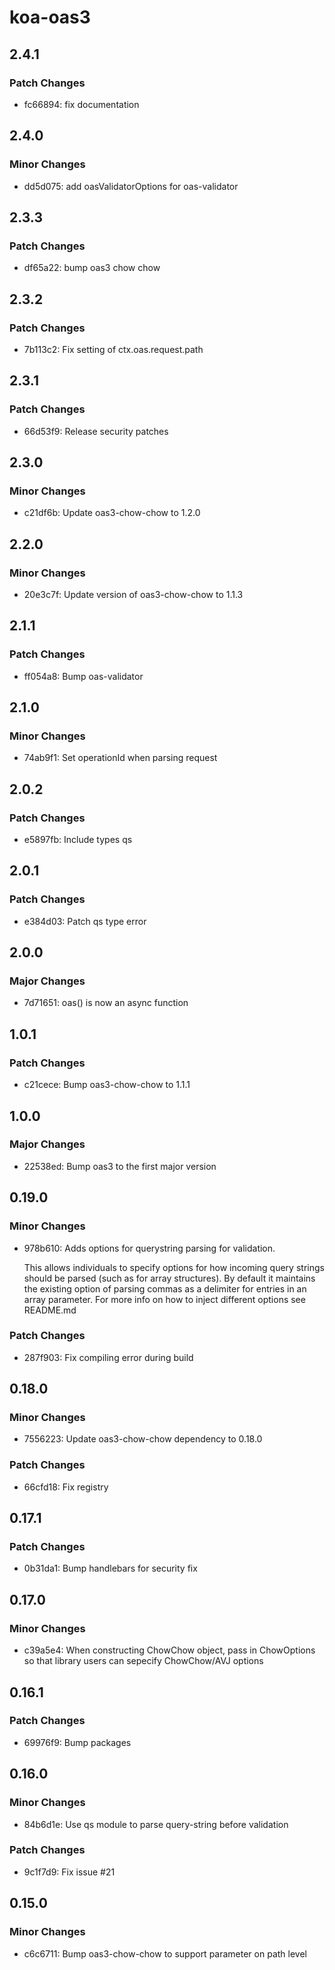 # koa-oas3

## 2.4.1

### Patch Changes

- fc66894: fix documentation

## 2.4.0

### Minor Changes

- dd5d075: add oasValidatorOptions for oas-validator

## 2.3.3

### Patch Changes

- df65a22: bump oas3 chow chow

## 2.3.2

### Patch Changes

- 7b113c2: Fix setting of ctx.oas.request.path

## 2.3.1

### Patch Changes

- 66d53f9: Release security patches

## 2.3.0

### Minor Changes

- c21df6b: Update oas3-chow-chow to 1.2.0

## 2.2.0

### Minor Changes

- 20e3c7f: Update version of oas3-chow-chow to 1.1.3

## 2.1.1

### Patch Changes

- ff054a8: Bump oas-validator

## 2.1.0

### Minor Changes

- 74ab9f1: Set operationId when parsing request

## 2.0.2

### Patch Changes

- e5897fb: Include types qs

## 2.0.1

### Patch Changes

- e384d03: Patch qs type error

## 2.0.0

### Major Changes

- 7d71651: oas() is now an async function

## 1.0.1

### Patch Changes

- c21cece: Bump oas3-chow-chow to 1.1.1

## 1.0.0

### Major Changes

- 22538ed: Bump oas3 to the first major version

## 0.19.0

### Minor Changes

- 978b610: Adds options for querystring parsing for validation.

  This allows individuals to specify options for how incoming query strings should be parsed (such as for array structures). By default it maintains the existing option of parsing commas as a delimiter for entries in an array parameter. For more info on how to inject different options see README.md

### Patch Changes

- 287f903: Fix compiling error during build

## 0.18.0

### Minor Changes

- 7556223: Update oas3-chow-chow dependency to 0.18.0

### Patch Changes

- 66cfd18: Fix registry

## 0.17.1

### Patch Changes

- 0b31da1: Bump handlebars for security fix

## 0.17.0

### Minor Changes

- c39a5e4: When constructing ChowChow object, pass in ChowOptions so that library users can sepecify ChowChow/AVJ options

## 0.16.1

### Patch Changes

- 69976f9: Bump packages

## 0.16.0

### Minor Changes

- 84b6d1e: Use qs module to parse query-string before validation

### Patch Changes

- 9c1f7d9: Fix issue #21

## 0.15.0

### Minor Changes

- c6c6711: Bump oas3-chow-chow to support parameter on path level
